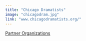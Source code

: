 ```yaml
---
title: "Chicago Dramatists"
image: "chicagodram.jpg"
link: "www.chicagodramatists.org/"
---
```


[Partner Organizations](/about/partner-organizations)
